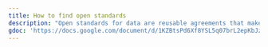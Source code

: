 ```yaml
---
title: How to find open standards
description: "Open standards for data are reusable agreements that make it easier for people and organisations to publish, access, share and use better quality data. Finding existing open standards is an unsolved problem with difficulties ranging from not knowing open standards exist to determining if a standard can help solve your problem. This guide helps you uncover new ways to find existing open standards."
gdoc: 'https://docs.google.com/document/d/1KZBtsPd6Xf8YSL5q07brL2epKbJz-zi14VUEDdjI5Kg/edit'
---
```

